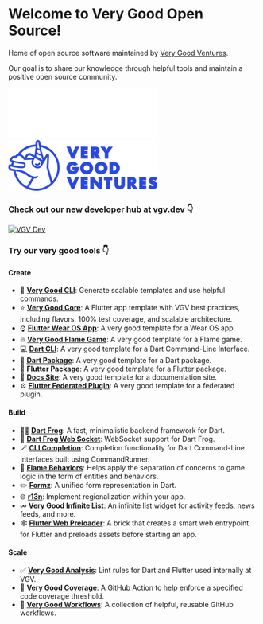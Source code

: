# Welcome to Very Good Open Source! 
Home of open source software maintained by [Very Good Ventures][vgv_github_link].

Our goal is to share our knowledge through helpful tools and maintain a positive open source community. 

[![Very Good Ventures][logo_white]][very_good_ventures_link_dark]
[![Very Good Ventures][logo_black]][very_good_ventures_link_light]

### Check out our new developer hub at [vgv.dev](https://vgv.dev) 👇
<a href="https://vgv.dev"><img src="https://uploads-ssl.webflow.com/6411eefb77ffb6a6ae487cc6/642a874a1c682718912e0a4e_opengraph.png" alt="VGV Dev" width="500"/></a>

### Try our very good tools 👇
#### Create
- 🦄 **[Very Good CLI][vgcli]**: Generate scalable templates and use helpful commands.
- ⭐️ **[Very Good Core][vgc]**: A Flutter app template with VGV best practices, including flavors, 100% test coverage, and scalable architecture.
- ⌚ **[Flutter Wear OS App][wearos]**: A very good template for a Wear OS app.
- 🔥 **[Very Good Flame Game][flamegame]**: A very good template for a Flame game.
- 💻 **[Dart CLI][dartcli]**: A very good template for a Dart Command-Line Interface.
- 🎯 **[Dart Package][dartpkg]**: A very good template for a Dart package.
- 🦋 **[Flutter Package][flutterpkg]**: A very good template for a Flutter package.
- 📝 **[Docs Site][docsite]**: A very good template for a documentation site.
- ⚙️ **[Flutter Federated Plugin][vgplugin]**: A very good template for a federated plugin.

#### Build
- 🎯🐸 **[Dart Frog][df]**: A fast, minimalistic backend framework for Dart. 
- 🔌 **[Dart Frog Web Socket][df_sockets]**: WebSocket support for Dart Frog. 
- 🪄 **[CLI Completion][cli_completion]**: Completion functionality for Dart Command-Line Interfaces built using CommandRunner. 
- 🏓 **[Flame Behaviors][fb]**: Helps apply the separation of concerns to game logic in the form of entities and behaviors.
- ✏️ **[Formz][formz]**: A unified form representation in Dart.
- 🌐 **[r13n][rn]**: Implement regionalization within your app.
- ∞ **[Very Good Infinite List][infinlist]**: An infinite list widget for activity feeds, news feeds, and more. 
- 🕸️ **[Flutter Web Preloader][web_preloader]**: A brick that creates a smart web entrypoint for Flutter and preloads assets before starting an app.

#### Scale
- ✅ **[Very Good Analysis][vga]**: Lint rules for Dart and Flutter used internally at VGV.
- 🧪 **[Very Good Coverage][vgcov]**: A GitHub Action to help enforce a specified code coverage threshold. 
- 💼 **[Very Good Workflows][vgw]**: A collection of helpful, reusable GitHub workflows.

[logo_black]: https://raw.githubusercontent.com/VGVentures/very_good_brand/main/styles/README/vgv_logo_black.png#gh-light-mode-only
[logo_white]: https://raw.githubusercontent.com/VGVentures/very_good_brand/main/styles/README/vgv_logo_white.png#gh-dark-mode-only
[very_good_ventures_link_dark]: https://verygood.ventures#gh-dark-mode-only
[very_good_ventures_link_light]: https://verygood.ventures#gh-light-mode-only
[vgv_github_link]: https://github.com/VGVentures
[oss_team]: https://verygood.ventures/blog/tooling-and-open-source-team
[df]: https://github.com/verygoodopensource/dart_frog
[vgcli]: https://github.com/VeryGoodOpenSource/very_good_cli
[fb]: https://github.com/VeryGoodOpenSource/flame_behaviors
[vgc]: https://github.com/VeryGoodOpenSource/very_good_core
[vga]: https://github.com/verygoodopensource/very_good_analysis
[vgcov]: https://github.com/verygoodopensource/very_good_coverage
[vgw]: https://github.com/VeryGoodOpenSource/very_good_workflows
[rn]: https://github.com/VeryGoodOpenSource/r13n
[dartcli]: https://github.com/VeryGoodOpenSource/very_good_dart_cli
[docsite]: https://github.com/VeryGoodOpenSource/very_good_docs_site
[dartpkg]: https://github.com/VeryGoodOpenSource/very_good_dart_package
[flutterpkg]: https://github.com/VeryGoodOpenSource/very_good_flutter_package
[formz]: https://github.com/VeryGoodOpenSource/formz
[infinlist]: https://github.com/VeryGoodOpenSource/very_good_infinite_list
[vgplugin]: https://github.com/VeryGoodOpenSource/very_good_flutter_plugin
[flamegame]: https://github.com/VeryGoodOpenSource/very_good_flame_game
[cli_completion]: https://github.com/VeryGoodOpenSource/cli_completion
[df_sockets]: https://github.com/VeryGoodOpenSource/dart_frog/tree/main/packages/dart_frog_web_socket
[wearos]: https://github.com/VeryGoodOpenSource/very_good_wear_app
[web_preloader]: https://github.com/VeryGoodOpenSource/flutter_web_preloader
